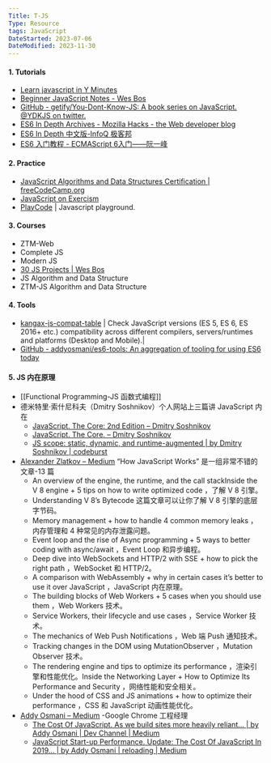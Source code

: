 ```yaml
---
Title: T-JS
Type: Resource
tags: JavaScript
DateStarted: 2023-07-06
DateModified: 2023-11-30
---
```

#### 1. Tutorials
- [Learn javascript in Y Minutes](https://learnxinyminutes.com/docs/javascript/)
- [Beginner JavaScript Notes - Wes Bos](https://wesbos.com/javascript)
- [GitHub - getify/You-Dont-Know-JS: A book series on JavaScript. @YDKJS on twitter.](https://github.com/getify/You-Dont-Know-JS)
- [ES6 In Depth Archives - Mozilla Hacks - the Web developer blog](https://hacks.mozilla.org/category/es6-in-depth/)
- [ES6 In Depth 中文版-InfoQ 极客邦](https://www.infoq.cn/es6-in-depth/)
- [ES6 入门教程 - ECMAScript 6入门——阮一峰](https://es6.ruanyifeng.com/)
#### 2. Practice
- [JavaScript Algorithms and Data Structures Certification | freeCodeCamp.org](https://www.freecodecamp.org/learn/javascript-algorithms-and-data-structures/)
- [JavaScript on Exercism](https://exercism.org/tracks/javascript)
- [PlayCode](https://playcode.io/) | Javascript playground.
#### 3. Courses
- ZTM-Web
- Complete JS
- Modern JS
- [30 JS Projects | Wes Bos](https://courses.wesbos.com/account)
- JS Algorithm and Data Structure
- ZTM-JS Algorithm and Data Structure
#### 4. Tools
- [kangax-js-compat-table](https://kangax.github.io/compat-table/es6/) | Check JavaScript versions (ES 5, ES 6, ES 2016+ etc.) compatibility across different compilers, servers/runtimes and platforms (Desktop and Mobile).|
- [GitHub - addyosmani/es6-tools: An aggregation of tooling for using ES6 today](https://github.com/addyosmani/es6-tools)
#### 5. JS 内在原理
- [[Functional Programming-JS 函数式编程]]
- 德米特里·索什尼科夫（Dmitry Soshnikov）个人网站上三篇讲 JavaScript 内在
	- [JavaScript. The Core: 2nd Edition – Dmitry Soshnikov](http://dmitrysoshnikov.com/ecmascript/javascript-the-core-2nd-edition/)
	- [JavaScript. The Core. – Dmitry Soshnikov](http://dmitrysoshnikov.com/ecmascript/javascript-the-core/)
	- [JS scope: static, dynamic, and runtime-augmented | by Dmitry Soshnikov | codeburst](https://medium.com/@DmitrySoshnikov/js-scope-static-dynamic-and-runtime-augmented-5abfee6223fe)
- [Alexander Zlatkov – Medium](https://medium.com/@zlatkov) “How JavaScript Works” 是一组非常不错的文章-13 篇
	- An overview of the engine, the runtime, and the call stackInside the V 8 engine + 5 tips on how to write optimized code ，了解 V 8 引擎。
	- Understanding V 8’s Bytecode 这篇文章可以让你了解 V 8 引擎的底层字节码。
	- Memory management + how to handle 4 common memory leaks ，内存管理和 4 种常见的内存泄露问题。
	- Event loop and the rise of Async programming + 5 ways to better coding with async/await ，Event Loop 和异步编程。
	- Deep dive into WebSockets and HTTP/2 with SSE + how to pick the right path ，WebSocket 和 HTTP/2。
	- A comparison with WebAssembly + why in certain cases it’s better to use it over JavaScript ，JavaScript 内在原理。
	- The building blocks of Web Workers + 5 cases when you should use them ，Web Workers 技术。
	- Service Workers, their lifecycle and use cases ，Service Worker 技术。
	- The mechanics of Web Push Notifications ，Web 端 Push 通知技术。
	- Tracking changes in the DOM using MutationObserver ，Mutation Observer 技术。
	- The rendering engine and tips to optimize its performance ，渲染引擎和性能优化。Inside the Networking Layer + How to Optimize Its Performance and Security ，网络性能和安全相关。
	- Under the hood of CSS and JS animations + how to optimize their performance ，CSS 和 JavaScript 动画性能优化。
- [Addy Osmani – Medium](https://medium.com/@addyosmani) -Google Chrome 工程经理
	- [The Cost Of JavaScript. As we build sites more heavily reliant… | by Addy Osmani | Dev Channel | Medium](https://medium.com/dev-channel/the-cost-of-javascript-84009f51e99e)
	- [JavaScript Start-up Performance. Update: The Cost Of JavaScript In 2019… | by Addy Osmani | reloading | Medium](https://medium.com/reloading/javascript-start-up-performance-69200f43b201)


